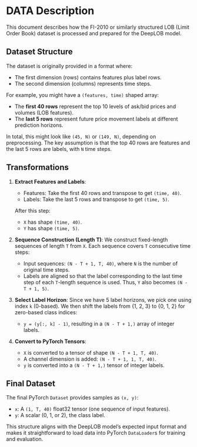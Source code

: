# DATA Description

This document describes how the FI-2010 or similarly structured LOB (Limit Order Book) dataset is processed and prepared for the DeepLOB model.

## Dataset Structure

The dataset is originally provided in a format where:
- The first dimension (rows) contains features plus label rows.
- The second dimension (columns) represents time steps.

For example, you might have a `(features, time)` shaped array:
- The **first 40 rows** represent the top 10 levels of ask/bid prices and volumes (LOB features).
- The **last 5 rows** represent future price movement labels at different prediction horizons.

In total, this might look like `(45, N)` or `(149, N)`, depending on preprocessing. The key assumption is that the top 40 rows are features and the last 5 rows are labels, with `N` time steps.

## Transformations

1. **Extract Features and Labels**:
   - Features: Take the first 40 rows and transpose to get `(time, 40)`.
   - Labels: Take the last 5 rows and transpose to get `(time, 5)`.

   After this step:
   - `X` has shape `(time, 40)`.
   - `Y` has shape `(time, 5)`.

2. **Sequence Construction (Length T)**:
   We construct fixed-length sequences of length `T` from `X`. Each sequence covers `T` consecutive time steps:
   
   - Input sequences: `(N - T + 1, T, 40)`, where `N` is the number of original time steps.
   - Labels are aligned so that the label corresponding to the last time step of each `T`-length sequence is used. Thus, `Y` also becomes `(N - T + 1, 5)`.

3. **Select Label Horizon**:
   Since we have 5 label horizons, we pick one using index `k` (0-based). We then shift the labels from {1, 2, 3} to {0, 1, 2} for zero-based class indices:
   - `y = (y[:, k] - 1)`, resulting in a `(N - T + 1,)` array of integer labels.

4. **Convert to PyTorch Tensors**:
   - `X` is converted to a tensor of shape `(N - T + 1, T, 40)`.
   - A channel dimension is added: `(N - T + 1, 1, T, 40)`.
   - `y` is converted into a `(N - T + 1,)` tensor of integer labels.

## Final Dataset

The final PyTorch `Dataset` provides samples as `(x, y)`:
- `x`: A `(1, T, 40)` float32 tensor (one sequence of input features).
- `y`: A scalar (0, 1, or 2), the class label.

This structure aligns with the DeepLOB model’s expected input format and makes it straightforward to load data into PyTorch `DataLoader`s for training and evaluation.

